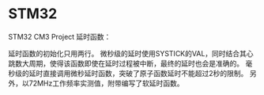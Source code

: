 # STM32
STM32 CM3 Project
延时函数：

延时函数的初始化只用两行。
微秒级的延时使用SYSTICK的VAL，同时结合其心跳数大周期，使得该函数即使在延时过程被中断，最终的延时也会是准确的。
毫秒级的延时直接调用微秒延时函数，突破了原子函数延时不能超过2秒的限制。
另外，以72MHz工作频率实测值，附带编写了软延时函数。

